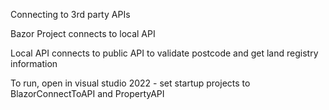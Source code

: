 Connecting to 3rd party APIs

Bazor Project connects to local API

Local API connects to public API to validate postcode and get land registry information

To run, open in visual studio 2022 - set startup projects to BlazorConnectToAPI and PropertyAPI 

